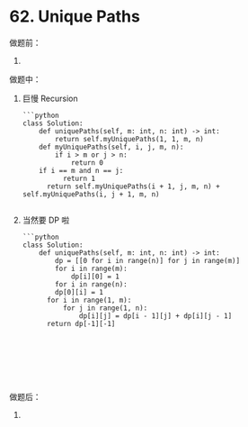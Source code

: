 # 62. Unique Paths

做题前：

1. 




做题中：

1. 巨慢 Recursion
       
       ```python
       class Solution:
           def uniquePaths(self, m: int, n: int) -> int:
               return self.myUniquePaths(1, 1, m, n)
           def myUniquePaths(self, i, j, m, n):
               if i > m or j > n:
                   return 0
           if i == m and n == j:
                 return 1
             return self.myUniquePaths(i + 1, j, m, n) + self.myUniquePaths(i, j + 1, m, n)
     ```
     
1. 当然要 DP 啦
       
       ```python
       class Solution:
           def uniquePaths(self, m: int, n: int) -> int:
               dp = [[0 for i in range(n)] for j in range(m)]
               for i in range(m):
                   dp[i][0] = 1
               for i in range(n):
               dp[0][i] = 1
             for i in range(1, m):
                 for j in range(1, n):
                     dp[i][j] = dp[i - 1][j] + dp[i][j - 1]
             return dp[-1][-1]
     ```
     
   

   

   

做题后：

1. 

   

   


